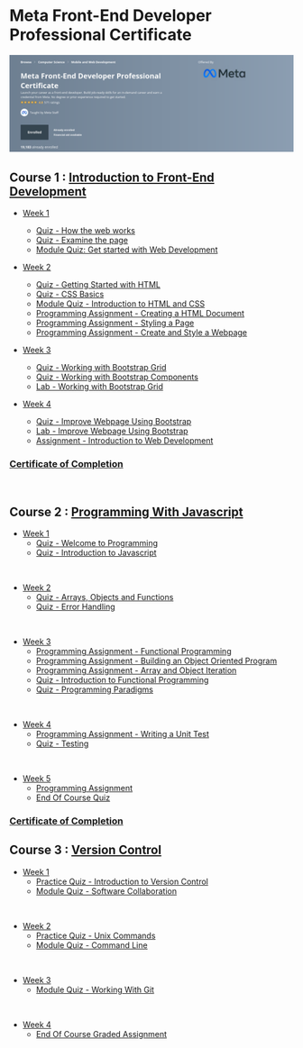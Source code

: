 # Meta Front-End Developer Professional Certificate

![master_head](/master_head.png)

## Course 1 : [Introduction to Front-End Development](https://www.coursera.org/learn/introduction-to-front-end-development)

- [Week 1](/C1-introduction-to-front-end-development/week1/)
    - [Quiz - How the web works](/C1-introduction-to-front-end-development/week1/q-How-the-web-works/)
    - [Quiz - Examine the page](/C1-introduction-to-front-end-development/week1/q-examine-the-page/)
    - [Module Quiz: Get started with Web Development](/C1-introduction-to-front-end-development/week1/q-getting-started-with-web-dev/)

- [Week 2](/C1-introduction-to-front-end-development/week2/)
    - [Quiz - Getting Started with HTML](/C1-introduction-to-front-end-development/week2/q1-getting-started-with-html/)
    - [Quiz - CSS Basics](/C1-introduction-to-front-end-development/week2/q2-css-basics/)
    - [Module Quiz - Introduction to HTML and CSS](/C1-introduction-to-front-end-development/week2/q3-introduction-to-html-and-css/)
    - [Programming Assignment - Creating a HTML Document](/C1-introduction-to-front-end-development/week2/C1W2A1-Creating-a-html-document/)
    - [Programming Assignment - Styling a Page](/C1-introduction-to-front-end-development/week2/C1W2A2-styling-a-page/)
    - [Programming Assignment - Create and Style a Webpage](/C1-introduction-to-front-end-development/week2/C1W2A3-create-and-style-a-webpage/)

- [Week 3](/C1-introduction-to-front-end-development/week3/)
    - [Quiz - Working with Bootstrap Grid](/C1-introduction-to-front-end-development/week3/q1-working-with-bootstrap-grid/)
    - [Quiz - Working with Bootstrap Components](/C1-introduction-to-front-end-development/week3/q2-working-with-bootstrap-components/)
    - [Lab - Working with Bootstrap Grid](/C1-introduction-to-front-end-development/week3/lab1-working-with-bootstrap-grid/)

- [Week 4](/C1-introduction-to-front-end-development/week4/)
    - [Quiz - Improve Webpage Using Bootstrap](/C1-introduction-to-front-end-development/week4/q1-improve-webpage-with-bootstrap/)
    - [Lab - Improve Webpage Using Bootstrap](/C1-introduction-to-front-end-development/week4/lab-improve-webpage-with-bootstrap/)
    - [Assignment - Introduction to Web Development](/C1-introduction-to-front-end-development/week4/assignment-intro-to-web-dev/)

### [Certificate of Completion](https://coursera.org/share/e3c3644964d5b227548708fc8deee4f8)  

<br/>

## Course 2 : [Programming With Javascript](/C2-Programming-with-Javascript/)

- [Week 1](/C2-Programming-with-Javascript/week1/)
    - [Quiz - Welcome to Programming](/C2-Programming-with-Javascript/week1/practice-quiz-welcome-to-programming%20/)
    - [Quiz - Introduction to Javascript](/C2-Programming-with-Javascript/week1/practice-quiz-introduction-to-js/)

<br/>

- [Week 2](/C2-Programming-with-Javascript/week2/)
    - [Quiz - Arrays, Objects and Functions](/C2-Programming-with-Javascript/week2/practice-quiz-arrays-objects-and-functions/)
    - [Quiz - Error Handling](/C2-Programming-with-Javascript/week2/practice-quiz-Error-handling/)

<br/>

- [Week 3](/C2-Programming-with-Javascript/week3/)
    - [Programming Assignment - Functional Programming](/C2-Programming-with-Javascript/week3/functional_programming/)
    - [Programming Assignment - Building an Object Oriented Program](/C2-Programming-with-Javascript/week3/building-an-oop/)
    - [Programming Assignment - Array and Object Iteration](/C2-Programming-with-Javascript/week3/array-and-object-iteration/)
    - [Quiz - Introduction to Functional Programming](/C2-Programming-with-Javascript/week3/practice-quiz-intro-to-functional-programming/)
    - [Quiz - Programming Paradigms](/C2-Programming-with-Javascript/week3/programming-paradigms/)

<br/>

- [Week 4](/C2-Programming-with-Javascript/week4/)
    - [Programming Assignment - Writing a Unit Test](/C2-Programming-with-Javascript/week4/w4a1/)
    - [Quiz - Testing](/C2-Programming-with-Javascript/week4/practice-quiz-testing/)

<br/>

- [Week 5](/C2-Programming-with-Javascript/week5/)
    - [Programming Assignment](/C2-Programming-with-Javascript/week5/w5a1/)
    - [End Of Course Quiz](/C2-Programming-with-Javascript/week5/end-of-course/)

### [Certificate of Completion](https://coursera.org/share/776b08764b581700c0eabb28294530ed)


## Course 3 : [Version Control](/C3-Version-Control/)

- [Week 1](/C3-Programming-with-Javascript/week1)
    - [Practice Quiz - Introduction to Version Control](/C3-Version-Control/week1/practice-quiz-Introduction-to-version-control/)
    - [Module Quiz - Software Collaboration](/C3-Version-Control/week1/module-quiz-software-colloboration/)

</br>

- [Week 2](/C3-Programming-with-Javascript/week2)
    - [Practice Quiz - Unix Commands](/C3-Version-Control/week2/practice-quiz-unix-commands/)
    - [Module Quiz - Command Line](/C3-Version-Control/week2/module-quiz-command-line/)

</br>

- [Week 3](/C3-Programming-with-Javascript/week3)
    - [Module Quiz - Working With Git](/C3-Version-Control/week3/module-quiz-working-with-git/)

</br>

- [Week 4](/C3-Programming-with-Javascript/week4)
    - [End Of Course Graded Assignment](/C3-Version-Control/week4/end-of-course-graded-assignment/)
